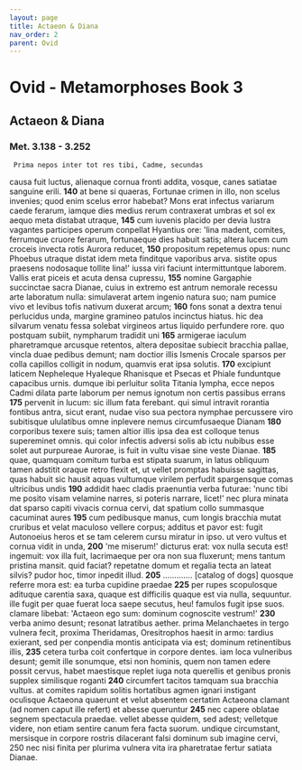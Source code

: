```yaml
---
layout: page
title: Actaeon & Diana
nav_order: 2
parent: Ovid
---
```


# Ovid - Metamorphoses Book 3

## Actaeon & Diana
### Met. 3.138 - 3.252


     Prima nepos inter tot res tibi, Cadme, secundas
causa fuit luctus, alienaque cornua fronti
addita, vosque, canes satiatae sanguine erili.               **140**
at bene si quaeras, Fortunae crimen in illo,
non scelus invenies; quod enim scelus error habebat?
     Mons erat infectus variarum caede ferarum,
iamque dies medius rerum contraxerat umbras
et sol ex aequo meta distabat utraque,               **145**
cum iuvenis placido per devia lustra vagantes
participes operum conpellat Hyantius ore:
'lina madent, comites, ferrumque cruore ferarum,
fortunaeque dies habuit satis; altera lucem
cum croceis invecta rotis Aurora reducet,               **150**
propositum repetemus opus: nunc Phoebus utraque
distat idem meta finditque vaporibus arva.
sistite opus praesens nodosaque tollite lina!'
iussa viri faciunt intermittuntque laborem.
     Vallis erat piceis et acuta densa cupressu,               **155**
nomine Gargaphie succinctae sacra Dianae,
cuius in extremo est antrum nemorale recessu
arte laboratum nulla: simulaverat artem
ingenio natura suo; nam pumice vivo
et levibus tofis nativum duxerat arcum;               **160**
fons sonat a dextra tenui perlucidus unda,
margine gramineo patulos incinctus hiatus.
hic dea silvarum venatu fessa solebat
virgineos artus liquido perfundere rore.
quo postquam subiit, nympharum tradidit uni               **165**
armigerae iaculum pharetramque arcusque retentos,
altera depositae subiecit bracchia pallae,
vincla duae pedibus demunt; nam doctior illis
Ismenis Crocale sparsos per colla capillos
colligit in nodum, quamvis erat ipsa solutis.               **170**
excipiunt laticem Nepheleque Hyaleque Rhanisque
et Psecas et Phiale funduntque capacibus urnis.
dumque ibi perluitur solita Titania lympha,
ecce nepos Cadmi dilata parte laborum
per nemus ignotum non certis passibus errans               **175**
pervenit in lucum: sic illum fata ferebant.
qui simul intravit rorantia fontibus antra,
sicut erant, nudae viso sua pectora nymphae
percussere viro subitisque ululatibus omne
inplevere nemus circumfusaeque Dianam               **180**
corporibus texere suis; tamen altior illis
ipsa dea est colloque tenus supereminet omnis.
qui color infectis adversi solis ab ictu
nubibus esse solet aut purpureae Aurorae,
is fuit in vultu visae sine veste Dianae.               **185**
quae, quamquam comitum turba est stipata suarum,
in latus obliquum tamen adstitit oraque retro
flexit et, ut vellet promptas habuisse sagittas,
quas habuit sic hausit aquas vultumque virilem
perfudit spargensque comas ultricibus undis               **190**
addidit haec cladis praenuntia verba futurae:
'nunc tibi me posito visam velamine narres,
si poteris narrare, licet!' nec plura minata
dat sparso capiti vivacis cornua cervi,
dat spatium collo summasque cacuminat aures               **195**
cum pedibusque manus, cum longis bracchia mutat
cruribus et velat maculoso vellere corpus;
additus et pavor est: fugit Autonoeius heros
et se tam celerem cursu miratur in ipso.
ut vero vultus et cornua vidit in unda,               **200**
'me miserum!' dicturus erat: vox nulla secuta est!
ingemuit: vox illa fuit, lacrimaeque per ora
non sua fluxerunt; mens tantum pristina mansit.
quid faciat? repetatne domum et regalia tecta
an lateat silvis? pudor hoc, timor inpedit illud.               **205**
…………. [catalog of dogs]
quosque referre mora est: ea turba cupidine praedae               **225**
per rupes scopulosque adituque carentia saxa,
quaque est difficilis quaque est via nulla, sequuntur.
ille fugit per quae fuerat loca saepe secutus,
heu! famulos fugit ipse suos. clamare libebat:
'Actaeon ego sum: dominum cognoscite vestrum!'               **230**
verba animo desunt; resonat latratibus aether.
prima Melanchaetes in tergo vulnera fecit,
proxima Theridamas, Oresitrophos haesit in armo:
tardius exierant, sed per conpendia montis
anticipata via est; dominum retinentibus illis,               **235**
cetera turba coit confertque in corpore dentes.
iam loca vulneribus desunt; gemit ille sonumque,
etsi non hominis, quem non tamen edere possit
cervus, habet maestisque replet iuga nota querellis
et genibus pronis supplex similisque roganti               **240**
circumfert tacitos tamquam sua bracchia vultus.
at comites rapidum solitis hortatibus agmen
ignari instigant oculisque Actaeona quaerunt
et velut absentem certatim Actaeona clamant
(ad nomen caput ille refert) et abesse queruntur               **245**
nec capere oblatae segnem spectacula praedae.
vellet abesse quidem, sed adest; velletque videre,
non etiam sentire canum fera facta suorum.
undique circumstant, mersisque in corpore rostris
dilacerant falsi dominum sub imagine cervi,                250
nec nisi finita per plurima vulnera vita
ira pharetratae fertur satiata Dianae.
